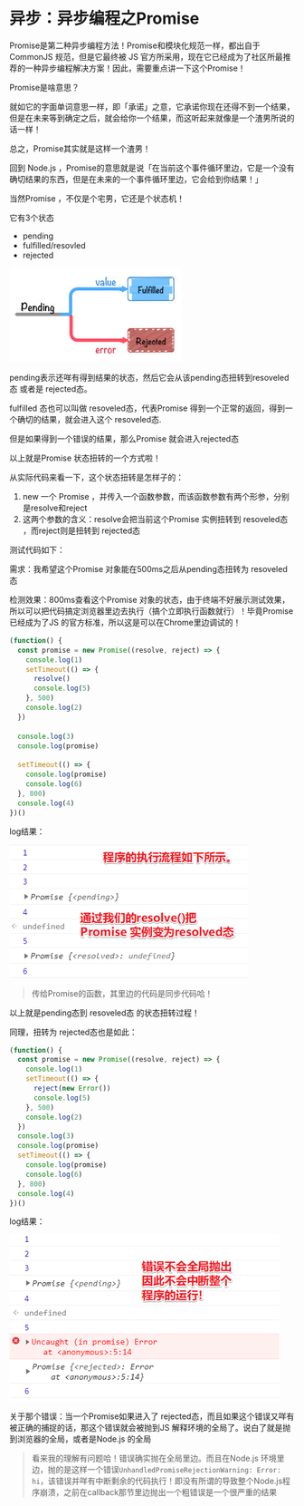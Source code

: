 # 异步：异步编程之Promise

Promise是第二种异步编程方法！Promise和模块化规范一样，都出自于 CommonJS 规范，但是它最终被 JS 官方所采用，现在它已经成为了社区所最推荐的一种异步编程解决方案！因此，需要重点讲一下这个Promise！

Promise是啥意思？

就如它的字面单词意思一样，即「承诺」之意，它承诺你现在还得不到一个结果，但是在未来等到确定之后，就会给你一个结果，而这听起来就像是一个渣男所说的话一样！

总之，Promise其实就是这样一个渣男！

回到 Node.js ，Promise的意思就是说「在当前这个事件循环里边，它是一个没有确切结果的东西，但是在未来的一个事件循环里边，它会给到你结果！」

当然Promise ，不仅是个宅男，它还是个状态机！

它有3个状态

* pending
* fulfilled/resovled
* rejected

![三种状态的切换](img/08/2019-10-19-18-28-32.png)

pending表示还咩有得到结果的状态，然后它会从该pending态扭转到resoveled态 或者是 rejected态。

fulfilled 态也可以叫做 resoveled态，代表Promise 得到一个正常的返回，得到一个确切的结果，就会进入这个 resoveled态.

但是如果得到一个错误的结果，那么Promise 就会进入rejected态

以上就是Promise 状态扭转的一个方式啦！

从实际代码来看一下，这个状态扭转是怎样子的：

1. new 一个 Promise ，并传入一个函数参数，而该函数参数有两个形参，分别是resolve和reject
2. 这两个参数的含义：resolve会把当前这个Promise 实例扭转到 resoveled态 ，而reject则是扭转到 rejected态

测试代码如下：

需求：我希望这个Promise 对象能在500ms之后从pending态扭转为 resoveled态 

检测效果：800ms查看这个Promise 对象的状态，由于终端不好展示测试效果，所以可以把代码搞定浏览器里边去执行（搞个立即执行函数就行）！毕竟Promise 已经成为了JS 的官方标准，所以这是可以在Chrome里边调试的！

``` js
(function() {
  const promise = new Promise((resolve, reject) => {
    console.log(1)
    setTimeout(() => {
      resolve()
      console.log(5)
    }, 500)
    console.log(2)
  })

  console.log(3)
  console.log(promise)

  setTimeout(() => {
    console.log(promise)
    console.log(6)
  }, 800)
  console.log(4)
})()
```

log结果：

![demo1](img/08/2019-10-19-19-12-42.png)

> 传给Promise的函数，其里边的代码是同步代码哈！

以上就是pending态到 resoveled态 的状态扭转过程！

同理，扭转为 rejected态也是如此：

``` js
(function() {
  const promise = new Promise((resolve, reject) => {
    console.log(1)
    setTimeout(() => {
      reject(new Error())
      console.log(5)
    }, 500)
    console.log(2)
  })
  console.log(3)
  console.log(promise)
  setTimeout(() => {
    console.log(promise)
    console.log(6)
  }, 800)
  console.log(4)
})()
```

log结果：

![demo2](img/08/2019-10-19-19-27-46.png)

关于那个错误：当一个Promise如果进入了 rejected态，而且如果这个错误又咩有被正确的捕捉的话，那这个错误就会被抛到JS 解释环境的全局了。说白了就是抛到浏览器的全局，或者是Node.js 的全局

> 看来我的理解有问题哈！错误确实抛在全局里边。而且在Node.js 环境里边，抛的是这样一个错误`UnhandledPromiseRejectionWarning: Error: hi`，该错误并咩有中断剩余的代码执行！即没有所谓的导致整个Node.js程序崩溃，之前在callback那节里边抛出一个粗错误是一个很严重的结果





